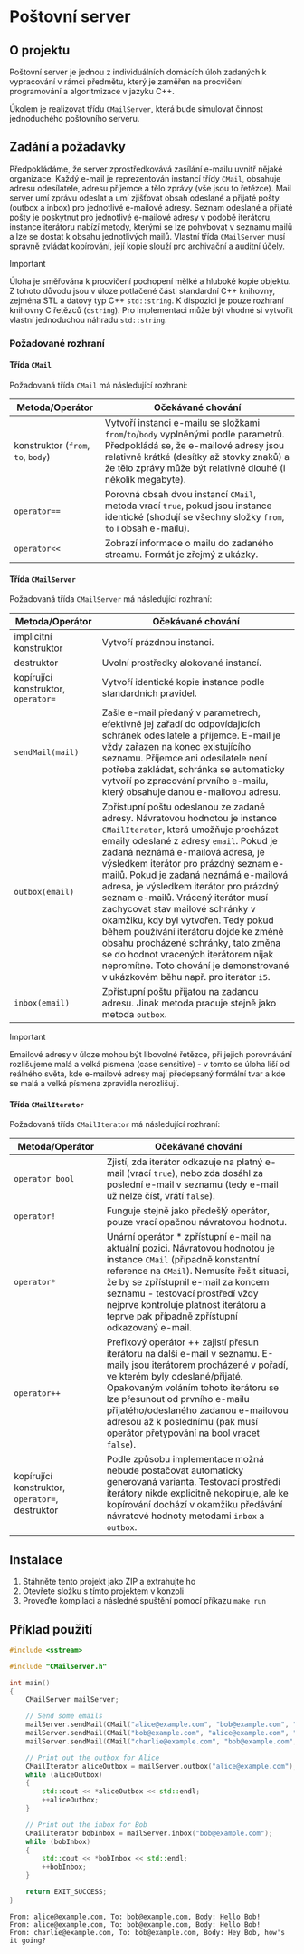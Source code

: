 # Poštovní server

## O projektu

Poštovní server je jednou z individuálních domácích úloh zadaných k vypracování v rámci předmětu, který je zaměřen na procvičení programování a algoritmizace v jazyku C++.

Úkolem je realizovat třídu `CMailServer`, která bude simulovat činnost jednoduchého poštovního serveru.

## Zadání a požadavky

Předpokládáme, že server zprostředkovává zasílání e-mailu uvnitř nějaké organizace. Každý e-mail je reprezentován instancí třídy `CMail`, obsahuje adresu odesílatele, adresu příjemce a tělo zprávy (vše jsou to řetězce). Mail server umí zprávu odeslat a umí zjišťovat obsah odeslané a přijaté pošty (outbox a inbox) pro jednotlivé e-mailové adresy. Seznam odeslané a přijaté pošty je poskytnut pro jednotlivé e-mailové adresy v podobě iterátoru, instance iterátoru nabízí metody, kterými se lze pohybovat v seznamu mailů a lze se dostat k obsahu jednotlivých mailů. Vlastní třída `CMailServer` musí správně zvládat kopírování, její kopie slouží pro archivační a auditní účely.

> [!IMPORTANT]
> Úloha je směřována k procvičení pochopení mělké a hluboké kopie objektu. Z tohoto důvodu jsou v úloze potlačené části standardní C++ knihovny, zejména STL a datový typ C++ `std::string`. K dispozici je pouze rozhraní knihovny C řetězců (`cstring`). Pro implementaci může být vhodné si vytvořit vlastní jednoduchou náhradu `std::string`.

### Požadované rozhraní

#### Třída `CMail`

Požadovaná třída `CMail` má následující rozhraní:

| Metoda/Operátor | Očekávané chování |
| --------------- | ----------------- |
| konstruktor (`from`, `to`, `body`) | Vytvoří instanci e-mailu se složkami `from`/`to`/`body` vyplněnými podle parametrů. Předpokládá se, že e-mailové adresy jsou relativně krátké (desítky až stovky znaků) a že tělo zprávy může být relativně dlouhé (i několik megabyte). |
| `operator==` | Porovná obsah dvou instancí `CMail`, metoda vrací `true`, pokud jsou instance identické (shodují se všechny složky `from`, `to` i obsah e-mailu). |
| `operator<<` | Zobrazí informace o mailu do zadaného streamu. Formát je zřejmý z ukázky. |

#### Třída `CMailServer`

Požadovaná třída `CMailServer` má následující rozhraní:

| Metoda/Operátor | Očekávané chování |
| --------------- | ----------------- |
| implicitní konstruktor | Vytvoří prázdnou instanci. |
| destruktor | Uvolní prostředky alokované instancí. |
| kopírující konstruktor, `operator=` | Vytvoří identické kopie instance podle standardních pravidel. |
| `sendMail(mail)` | Zašle e-mail předaný v parametrech, efektivně jej zařadí do odpovídajících schránek odesílatele a příjemce. E-mail je vždy zařazen na konec existujícího seznamu. Příjemce ani odesílatele není potřeba zakládat, schránka se automaticky vytvoří po zpracování prvního e-mailu, který obsahuje danou e-mailovou adresu. |
| `outbox(email)` | Zpřístupní poštu odeslanou ze zadané adresy. Návratovou hodnotou je instance `CMailIterator`, která umožňuje procházet emaily odeslané z adresy `email`. Pokud je zadaná neznámá e-mailová adresa, je výsledkem iterátor pro prázdný seznam e-mailů. Pokud je zadaná neznámá e-mailová adresa, je výsledkem iterátor pro prázdný seznam e-mailů. Vrácený iterátor musí zachycovat stav mailové schránky v okamžiku, kdy byl vytvořen. Tedy pokud během používání iterátoru dojde ke změně obsahu procházené schránky, tato změna se do hodnot vracených iterátorem nijak nepromítne. Toto chování je demonstrované v ukázkovém běhu např. pro iterátor `i5`. |
| `inbox(email)` | Zpřístupní poštu přijatou na zadanou adresu. Jinak metoda pracuje stejně jako metoda `outbox`. |

> [!IMPORTANT]
> Emailové adresy v úloze mohou být libovolné řetězce, při jejich porovnávání rozlišujeme malá a velká písmena (case sensitive) - v tomto se úloha liší od reálného světa, kde e-mailové adresy mají předepsaný formální tvar a kde se malá a velká písmena zpravidla nerozlišují.

#### Třída `CMailIterator`

Požadovaná třída `CMailIterator` má následující rozhraní:

| Metoda/Operátor | Očekávané chování |
| --------------- | ----------------- |
| `operator bool` | Zjistí, zda iterátor odkazuje na platný e-mail (vrací `true`), nebo zda dosáhl za poslední e-mail v seznamu (tedy e-mail už nelze číst, vrátí `false`). |
| `operator!` | Funguje stejně jako předešlý operátor, pouze vrací opačnou návratovou hodnotu. |
| `operator*` | Unární operátor \* zpřístupní e-mail na aktuální pozici. Návratovou hodnotou je instance `CMail` (případně konstantní reference na `CMail`). Nemusíte řešit situaci, že by se zpřístupnil e-mail za koncem seznamu - testovací prostředí vždy nejprve kontroluje platnost iterátoru a teprve pak případně zpřístupní odkazovaný e-mail. |
| `operator++` | Prefixový operátor ++ zajistí přesun iterátoru na další e-mail v seznamu. E-maily jsou iterátorem procházené v pořadí, ve kterém byly odeslané/přijaté. Opakovaným voláním tohoto iterátoru se lze přesunout od prvního e-mailu přijatého/odeslaného zadanou e-mailovou adresou až k poslednímu (pak musí operátor přetypování na bool vracet `false`). |
| kopírující konstruktor, `operator=`, destruktor | Podle způsobu implementace možná nebude postačovat automaticky generovaná varianta. Testovací prostředí iterátory nikde explicitně nekopíruje, ale ke kopírování dochází v okamžiku předávání návratové hodnoty metodami `inbox` a `outbox`. |

## Instalace

1. Stáhněte tento projekt jako ZIP a extrahujte ho
2. Otevřete složku s tímto projektem v konzoli
3. Proveďte kompilaci a následné spuštění pomocí příkazu `make run`

## Příklad použití

```cpp
#include <sstream>

#include "CMailServer.h"

int main()
{
    CMailServer mailServer;

    // Send some emails
    mailServer.sendMail(CMail("alice@example.com", "bob@example.com", "Hello Bob!"));
    mailServer.sendMail(CMail("bob@example.com", "alice@example.com", "Hi Alice!"));
    mailServer.sendMail(CMail("charlie@example.com", "bob@example.com", "Hey Bob, how's it going?"));

    // Print out the outbox for Alice
    CMailIterator aliceOutbox = mailServer.outbox("alice@example.com");
    while (aliceOutbox)
    {
        std::cout << *aliceOutbox << std::endl;
        ++aliceOutbox;
    }

    // Print out the inbox for Bob
    CMailIterator bobInbox = mailServer.inbox("bob@example.com");
    while (bobInbox)
    {
        std::cout << *bobInbox << std::endl;
        ++bobInbox;
    }

    return EXIT_SUCCESS;
}
```

```console
From: alice@example.com, To: bob@example.com, Body: Hello Bob!
From: alice@example.com, To: bob@example.com, Body: Hello Bob!
From: charlie@example.com, To: bob@example.com, Body: Hey Bob, how's it going?
```